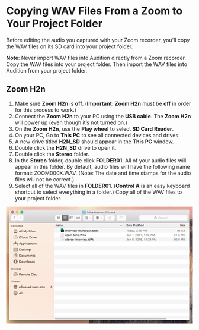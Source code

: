 # Copying WAV Files From a Zoom to Your Project Folder

Before editing the audio you captured with your Zoom recorder, you'll copy the WAV files on its SD card into your project folder.

**Note**: Never import WAV files into Audition directly from a Zoom recorder. Copy the WAV files into your project folder. Then import the WAV files into Audition from your project folder.

## Zoom H2n

1. Make sure **Zoom H2n** is **off**. \(**Important**: **Zoom H2n** must be **off** in order for this process to work.\)
2. Connect the **Zoom H2n** to your PC using the **USB cable**. The **Zoom H2n** will power up \(even though it’s not turned on.\)
3. On the **Zoom H2n**, use the **Play wheel** to select **SD Card Reader**.
4. On your PC, Go to **This PC** to see all connected devices and drives. 
5. A new drive titled **H2N\_SD** should appear in the **This PC** window.
6. Double click the **H2N\_SD** drive to open it.
7. Double click the **Stereo** folder.
8. In the **Stereo** folder, double click **FOLDER01**. All of your audio files will appear in this folder. By default, audio files will have the following name format: ZOOM000X.WAV. \(Note: The date and time stamps for the audio files will not be correct.\)
9. Select all of the WAV files in **FOLDER01**. \(**Control A** is an easy keyboard shortcut to select everything in a folder.\) Copy all of the WAV files to your project folder.

![Renamed WAV files in the project folder.](/assets/copying-wav-files-to-project-folder.png)

